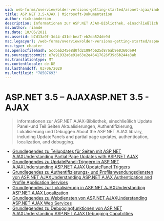 ```yaml
---
uid: web-forms/overview/older-versions-getting-started/aspnet-ajax/index
title: ASP.NET 3,5-AJAX | Microsoft-Dokumentation
author: rick-anderson
description: Informationen zur ASP.NET AJAX-Bibliothek, einschließlich Update Panel-und Teil Seiten Aktualisierungen, Authentifizierung, Lokalisierung und Debuggen.
ms.author: riande
ms.date: 10/05/2011
ms.assetid: b7d13a9f-3d44-431d-bea7-eb2da524de9d
msc.legacyurl: /web-forms/overview/older-versions-getting-started/aspnet-ajax
msc.type: chapter
ms.openlocfilehash: 5ccbab245e8d0fd21094b625d876ab9e0360de94
ms.sourcegitcommit: e7e91932a6e91a63e2e46417626f39d6b244a3ab
ms.translationtype: MT
ms.contentlocale: de-DE
ms.lasthandoff: 03/06/2020
ms.locfileid: "78507693"
---
```

# <a name="aspnet-35---ajax"></a><span data-ttu-id="80da4-103">ASP.NET 3.5 – AJAX</span><span class="sxs-lookup"><span data-stu-id="80da4-103">ASP.NET 3.5 - AJAX</span></span>

> <span data-ttu-id="80da4-104">Informationen zur ASP.NET AJAX-Bibliothek, einschließlich Update Panel-und Teil Seiten Aktualisierungen, Authentifizierung, Lokalisierung und Debuggen.</span><span class="sxs-lookup"><span data-stu-id="80da4-104">About the ASP.NET AJAX library, including UpdatePanels and partial page updates, authentication, localization, and debugging.</span></span>

- [<span data-ttu-id="80da4-105">Grundlegendes zu Teilupdates für Seiten mit ASP.NET AJAX</span><span class="sxs-lookup"><span data-stu-id="80da4-105">Understanding Partial Page Updates with ASP.NET AJAX</span></span>](understanding-partial-page-updates-with-asp-net-ajax.md)
- [<span data-ttu-id="80da4-106">Grundlegendes zu UpdatePanel-Triggern in ASP.NET AJAX</span><span class="sxs-lookup"><span data-stu-id="80da4-106">Understanding ASP.NET AJAX UpdatePanel Triggers</span></span>](understanding-asp-net-ajax-updatepanel-triggers.md)
- [<span data-ttu-id="80da4-107">Grundlegendes zu Authentifizierungs- und Profilanwendungsdiensten von ASP.NET AJAX</span><span class="sxs-lookup"><span data-stu-id="80da4-107">Understanding ASP.NET AJAX Authentication and Profile Application Services</span></span>](understanding-asp-net-ajax-authentication-and-profile-application-services.md)
- [<span data-ttu-id="80da4-108">Grundlegendes zur Lokalisierung in ASP.NET AJAX</span><span class="sxs-lookup"><span data-stu-id="80da4-108">Understanding ASP.NET AJAX Localization</span></span>](understanding-asp-net-ajax-localization.md)
- [<span data-ttu-id="80da4-109">Grundlegendes zu Webdiensten von ASP.NET AJAX</span><span class="sxs-lookup"><span data-stu-id="80da4-109">Understanding ASP.NET AJAX Web Services</span></span>](understanding-asp-net-ajax-web-services.md)
- [<span data-ttu-id="80da4-110">Grundlegendes zu Debuggingfunktionen von ASP.NET AJAX</span><span class="sxs-lookup"><span data-stu-id="80da4-110">Understanding ASP.NET AJAX Debugging Capabilities</span></span>](understanding-asp-net-ajax-debugging-capabilities.md)
